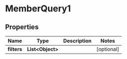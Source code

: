 

# MemberQuery1


## Properties

| Name | Type | Description | Notes |
|------------ | ------------- | ------------- | -------------|
|**filters** | **List&lt;Object&gt;** |  |  [optional] |



